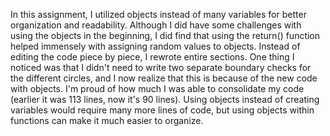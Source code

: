 In this assignment, I utilized objects instead of many variables for better organization and readability. Although I did have some challenges with using the objects in the beginning, I did find that using the return() function helped immensely with assigning random values to objects. Instead of editing the code piece by piece, I rewrote entire sections. One thing I noticed was that I didn't need to write two separate boundary checks for the different circles, and I now realize that this is because of the new code with objects. I'm proud of how much I was able to consolidate my code (earlier it was 113 lines, now it's 90 lines). Using objects instead of creating variables would require many more lines of code, but using objects within functions can make it much easier to organize.
